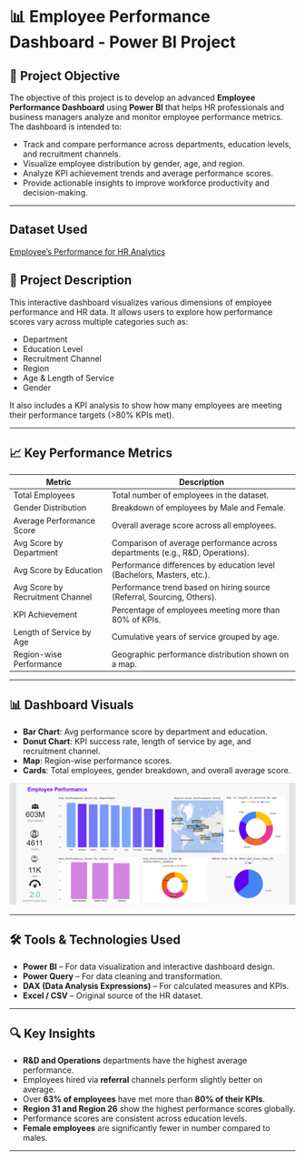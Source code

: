# 📊 Employee Performance Dashboard - Power BI Project

## 🎯 Project Objective

The objective of this project is to develop an advanced **Employee Performance Dashboard** using **Power BI** that helps HR professionals and business managers analyze and monitor employee performance metrics. The dashboard is intended to:

- Track and compare performance across departments, education levels, and recruitment channels.
- Visualize employee distribution by gender, age, and region.
- Analyze KPI achievement trends and average performance scores.
- Provide actionable insights to improve workforce productivity and decision-making.

---

## Dataset Used 
<a href="[https://www.kaggle.com/datasets/sanjanchaudhari/employees-performance-for-hr-analytics](https://github.com/venkteshwari/Employee-Performance-Metrics/blob/main/employee_Data.xlsx)">Employee’s Performance for HR Analytics</a>

## 📘 Project Description

This interactive dashboard visualizes various dimensions of employee performance and HR data. It allows users to explore how performance scores vary across multiple categories such as:

- Department
- Education Level
- Recruitment Channel
- Region
- Age & Length of Service
- Gender

It also includes a KPI analysis to show how many employees are meeting their performance targets (>80% KPIs met).

---

## 📈 Key Performance Metrics

| **Metric**                           | **Description**                                                                 |
|--------------------------------------|----------------------------------------------------------------------------------|
| Total Employees                      | Total number of employees in the dataset.                                       |
| Gender Distribution                  | Breakdown of employees by Male and Female.                                      |
| Average Performance Score            | Overall average score across all employees.                                     |
| Avg Score by Department              | Comparison of average performance across departments (e.g., R&D, Operations).   |
| Avg Score by Education               | Performance differences by education level (Bachelors, Masters, etc.).          |
| Avg Score by Recruitment Channel     | Performance trend based on hiring source (Referral, Sourcing, Others).          |
| KPI Achievement                      | Percentage of employees meeting more than 80% of KPIs.                          |
| Length of Service by Age             | Cumulative years of service grouped by age.                                     |
| Region-wise Performance              | Geographic performance distribution shown on a map.                             |

---

## 📊 Dashboard Visuals

- **Bar Chart**: Avg performance score by department and education.
- **Donut Chart**: KPI success rate, length of service by age, and recruitment channel.
- **Map**: Region-wise performance scores.
- **Cards**: Total employees, gender breakdown, and overall average score.

![Employee Performance Dashboard](./EmployeeDashboard.png)

---

## 🛠️ Tools & Technologies Used

- **Power BI** – For data visualization and interactive dashboard design.
- **Power Query** – For data cleaning and transformation.
- **DAX (Data Analysis Expressions)** – For calculated measures and KPIs.
- **Excel / CSV** – Original source of the HR dataset.

---

## 🔍 Key Insights

- **R&D and Operations** departments have the highest average performance.
- Employees hired via **referral** channels perform slightly better on average.
- Over **63% of employees** have met more than **80% of their KPIs**.
- **Region 31 and Region 26** show the highest performance scores globally.
- Performance scores are consistent across education levels.
- **Female employees** are significantly fewer in number compared to males.

---

